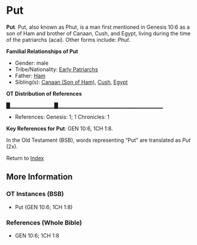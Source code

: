 # Put
**Put**. 
Put, also known as Phut, is a man first mentioned in Genesis 10:6 as a son of Ham and brother of Canaan, Cush, and Egypt, living during the time of the patriarchs (acai). 
Other forms include: 
*Phut*. 




**Familial Relationships of Put**


* Gender: male
* Tribe/Nationality: [Early Patriarchs](../../../groups/md/acai/Earlypatriarchs.md)
* Father: [Ham](Ham.md)
* Sibling(s): [Canaan (Son of Ham)](Canaan.md), [Cush](Cush.2.md), [Egypt](Egypt.md)


**OT Distribution of References**

█▁▁▁▁▁▁▁▁▁▁▁█▁▁▁▁▁▁▁▁▁▁▁▁▁▁▁▁▁▁▁▁▁▁▁▁▁▁
* References: Genesis: 1; 1 Chronicles: 1



**Key References for Put**: 
GEN 10:6, 1CH 1:8. 


In the Old Testament (BSB), words representing “Put” are translated as 
*Put* (2x). 




Return to [Index](00-Index.md)

## More Information

### OT Instances (BSB)

* Put (GEN 10:6; 1CH 1:8)



### References (Whole Bible)

* GEN 10:6; 1CH 1:8



